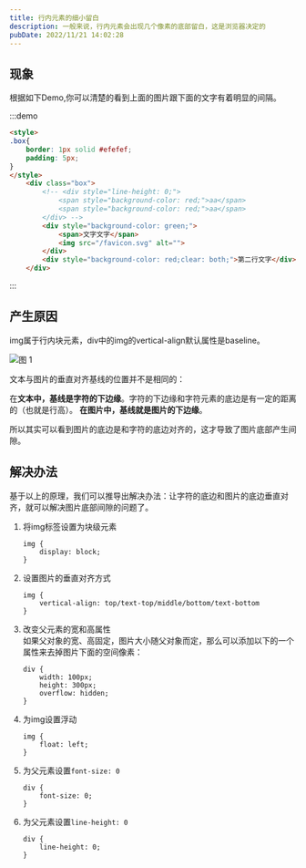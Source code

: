 ```yaml
---
title: 行内元素的细小留白
description: 一般来说，行内元素会出现几个像素的底部留白，这是浏览器决定的
pubDate: 2022/11/21 14:02:28
---
```


## 现象

根据如下Demo,你可以清楚的看到上面的图片跟下面的文字有着明显的间隔。

:::demo
```html
<style>
.box{
    border: 1px solid #efefef;
    padding: 5px;
}
</style>
    <div class="box">
        <!-- <div style="line-height: 0;">
            <span style="background-color: red;">aa</span>
            <span style="background-color: red;">aa</span>
        </div> -->
        <div style="background-color: green;">
            <span>文字文字</span>
            <img src="/favicon.svg" alt="">
        </div>
        <div style="background-color: red;clear: both;">第二行文字</div>
    </div>
```
:::

## 产生原因

img属于行内块元素，div中的img的vertical-align默认属性是baseline。

![图 1](/article/%E8%A1%8C%E5%86%85%E5%85%83%E7%B4%A0%E7%9A%84%E7%BB%86%E5%B0%8F%E7%95%99%E7%99%BD_2022-11-21_21-14-25-56.png)  

文本与图片的垂直对齐基线的位置并不是相同的：

在**文本中，基线是字符的下边缘**。字符的下边缘和字符元素的底边是有一定的距离的（也就是行高）。
**在图片中，基线就是图片的下边缘**。

所以其实可以看到图片的底边是和字符的底边对齐的，这才导致了图片底部产生间隙。

## 解决办法

基于以上的原理，我们可以推导出解决办法：让字符的底边和图片的底边垂直对齐，就可以解决图片底部间隙的问题了。

1. 将img标签设置为块级元素  
    ```
    img {
	    display: block;
	}
    ```
2. 设置图片的垂直对齐方式   
    ```
    img {
        vertical-align: top/text-top/middle/bottom/text-bottom
    }
    ```
3. 改变父元素的宽和高属性   
    如果父对象的宽、高固定，图片大小随父对象而定，那么可以添加以下的一个属性来去掉图片下面的空间像素：
    ```
    div {
        width: 100px;
        height: 300px;
        overflow: hidden;
    }
    ```
4. 为img设置浮动    
    ```
    img {
        float: left;
    }
    ```
5. 为父元素设置`font-size: 0`
    ```
    div {
        font-size: 0;
    }
    ```
6. 为父元素设置`line-height: 0`
    ```
    div {
        line-height: 0;
    }
    ```
